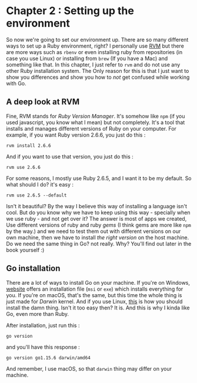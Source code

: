 # Chapter 2 : Setting up the environment

So now we're going to set our environment up. There are so many different ways to set up a Ruby environment, right? I personally use [RVM](http://rvm.io) but there are more ways such as `rbenv` or even installing ruby from repositories (in case you use Linux) or installing from `brew` (If you have a Mac) and something like that. In this chapter, I just refer to `rvm` and do not use any other Ruby installation system. The Only reason for this is that I just want to show you differences and show you how to _not_ get confused while working with Go. 

## A deep look at RVM 

Fine, RVM stands for _Ruby Version Manager_. It's somehow like `npm` (if you used javascript, you know what I mean) but not completely. It's a tool that installs and manages different versions of Ruby on your computer. For example, if you want Ruby version 2.6.6, you just do this : 

```
rvm install 2.6.6
``` 

And if you want to use that version, you just do this : 

```
rvm use 2.6.6
``` 

For some reasons, I mostly use Ruby 2.6.5, and I want it to be my default. So what should I do? it's easy : 

```
rvm use 2.6.5 --default
``` 

Isn't it beautiful? By the way I believe this way of installing a language isn't cool. But do you know why we have to keep using this way - specially when we use ruby - and not get over it? The answer is most of apps we created, Use different versions of ruby and ruby _gems_ (I think gems are more like `npm` by the way.) and we need to test them out with different versions on our own machine, then we have to install _the right version_ on the host machine. Do we need the same thing in Go? not really. Why? You'll find out later in the book yourself :) 

## Go installation

There are a lot of ways to install Go on your machine. If you're on Windows, [website](http://golang.org) offers an installation file (`msi` or `exe`) which installs everything for you. If you're on macOS, that's the same, but this time the whole thing is just made for _Darwin_ kernel. And if you use Linux, [this](https://golang.org/doc/install) is how you should install the damn thing. Isn't it too easy then? It is. And this is why I kinda like Go, even more than Ruby. 

After installation, just run this : 

```
go version
``` 

and you'll have this response : 

```
go version go1.15.6 darwin/amd64
``` 

And remember, I use macOS, so that `darwin` thing may differ on your machine. 
